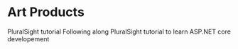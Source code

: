# Art Products
PluralSight tutorial
Following along PluralSight tutorial to learn ASP.NET core developement 
